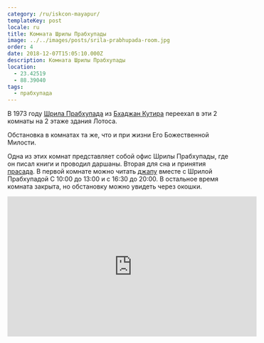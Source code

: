 ```yaml
---
category: /ru/iskcon-mayapur/
templateKey: post
locale: ru
title: Комната Шрилы Прабхупады
image: ../../images/posts/srila-prabhupada-room.jpg
order: 4
date: 2018-12-07T15:05:10.000Z
description: Комната Шрилы Прабхупады
location:
  - 23.42519
  - 88.39040
tags:
  - прабхупада
---
```


В 1973 году [Шрила Прабхупада](/ru/srila-prabhupada) из [Бхаджан Кутира](/ru/bhajan-kutir) переехал в эти 2 комнаты на 2 этаже здания Лотоса.

Обстановка в комнатах та же, что и при жизни Его Божественной Милости.

Одна из этих комнат представляет собой офис Шрилы Прабхупады, где он писал книги и проводил даршаны. Вторая для сна и принятия [прасада](/ru/prasad). В первой комнате можно читать [джапу](/ru/japa) вместе с Шрилой Прабхупадой С 10:00 до 13:00 и с 16:30 до 20:00. В остальное время комната закрыта, но обстановку можно увидеть через окошки.

<iframe width="560" height="315" src="https://www.youtube.com/embed/LWFAizKe6Qs" frameborder="0" allow="accelerometer; autoplay; encrypted-media; gyroscope; picture-in-picture" allowfullscreen></iframe>

<tbd locale="ru" url="mailto:haribol@mayapur.live"></tbd>
